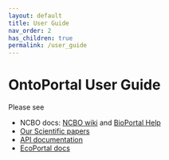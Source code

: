 ```yaml
---
layout: default
title: User Guide
nav_order: 2
has_children: true
permalink: /user_guide
---
```


# OntoPortal User Guide

Please see 
- NCBO docs: [NCBO wiki](https://www.bioontology.org/wiki/Main_Page) and  [BioPortal Help](https://www.bioontology.org/wiki/BioPortal_Help)
- [Our Scientific papers](https://github.com/ontoportal/literature) 
- [API documentation](http://data.agroportal.lirmm.fr/documentation) 
- [EcoPortal docs](https://github.com/lifewatch-eric/documentation/wiki/EcoTools) 